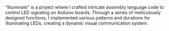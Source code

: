  "Illuminate" is a project where I crafted intricate assembly language code to control LED signaling on Arduino boards. Through a series of meticulously designed functions, I implemented various patterns and durations for illuminating LEDs, creating a dynamic visual communication system.
